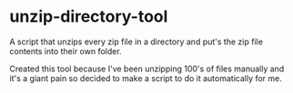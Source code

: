 # unzip-directory-tool
A script that unzips every zip file in a directory and put's the zip file contents into their own folder.

Created this tool because I've been unzipping 100's of files manually and it's a giant pain so decided to make a script to do it automatically for me.
